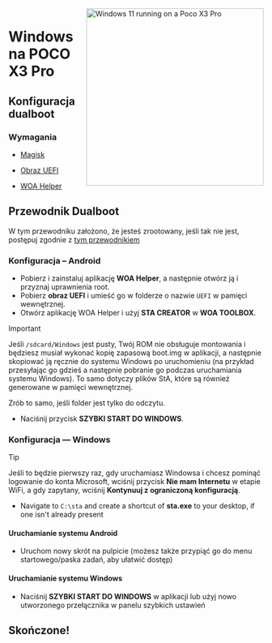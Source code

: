 <img align="right" src="https://github.com/n00b69/woa-vayu/blob/main/vayu.png" width="350" alt="Windows 11 running on a Poco X3 Pro">

# Windows na POCO X3 Pro

## Konfiguracja dualboot

### Wymagania
- [Magisk](https://github.com/topjohnwu/Magisk/releases/latest)

- [Obraz UEFI](https://github.com/n00b69/woa-vayu/releases/tag/UEFI)

- [WOA Helper](https://github.com/Marius586/WoA-Helper-update/releases/tag/WOA)

## Przewodnik Dualboot
W tym przewodniku założono, że jesteś zrootowany, jeśli tak nie jest, postępuj zgodnie z [tym przewodnikiem](root.md)

### Konfiguracja – Android
- Pobierz i zainstaluj aplikację **WOA Helper**, a następnie otwórz ją i przyznaj uprawnienia root.
- Pobierz **obraz UEFI** i umieść go w folderze o nazwie `UEFI` w pamięci wewnętrznej.
- Otwórz aplikację WOA Helper i użyj **STA CREATOR** w **WOA TOOLBOX**.
> [!Important]
> Jeśli `/sdcard/Windows` jest pusty, Twój ROM nie obsługuje montowania i będziesz musiał wykonać kopię zapasową boot.img w aplikacji, a następnie skopiować ją ręcznie do systemu Windows po uruchomieniu (na przykład przesyłając go gdzieś a następnie pobranie go podczas uruchamiania systemu Windows). To samo dotyczy plików StA, które są również generowane w pamięci wewnętrznej.
>
> Zrób to samo, jeśli folder jest tylko do odczytu.
- Naciśnij przycisk **SZYBKI START DO WINDOWS**.

### Konfiguracja — Windows
> [!Tip]
> Jeśli to będzie pierwszy raz, gdy uruchamiasz Windowsa i chcesz pominąć logowanie do konta Microsoft, wciśnij przycisk **Nie mam Internetu** w etapie WiFi, a gdy zapytany, wciśnij **Kontynuuj z ograniczoną konfiguracją**.
- Navigate to `C:\sta` and create a shortcut of **sta.exe** to your desktop, if one isn't already present

#### Uruchamianie systemu Android
- Uruchom nowy skrót na pulpicie (możesz także przypiąć go do menu startowego/paska zadań, aby ułatwić dostęp)

#### Uruchamianie systemu Windows
- Naciśnij **SZYBKI START DO WINDOWS** w aplikacji lub użyj nowo utworzonego przełącznika w panelu szybkich ustawień
  
## Skończone!
















